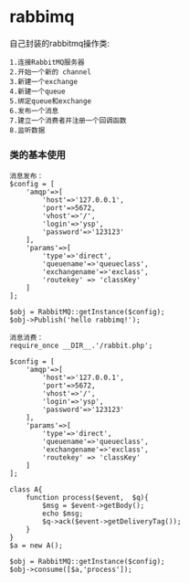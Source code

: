 # rabbimq
自己封装的rabbitmq操作类:

    1.连接RabbitMQ服务器
    2.开始一个新的 channel
    3.新建一个exchange
    4.新建一个queue
    5.绑定queue和exchange
    6.发布一个消息
    7.建立一个消费者并注册一个回调函数
    8.监听数据

### 类的基本使用
    消息发布：
    $config = [
        'amqp'=>[
            'host'=>'127.0.0.1',
            'port'=>5672,
            'vhost'=>'/',
            'login'=>'ysp',
            'password'=>'123123'
        ],
        'params'=>[
            'type'=>'direct',
            'queuename'=>'queueclass',
            'exchangename'=>'exclass',
            'routekey' => 'classKey'
        ]
    ];

    $obj = RabbitMQ::getInstance($config);
    $obj->Publish('hello rabbimq!');
    
    消息消费：
    require_once __DIR__.'/rabbit.php';

    $config = [
        'amqp'=>[
            'host'=>'127.0.0.1',
            'port'=>5672,
            'vhost'=>'/',
            'login'=>'ysp',
            'password'=>'123123'
        ],
        'params'=>[
            'type'=>'direct',
            'queuename'=>'queueclass',
            'exchangename'=>'exclass',
            'routekey' => 'classKey'
        ]
    ];

    class A{  
        function process($event,  $q){ 
            $msg = $event->getBody();
            echo $msg;
            $q->ack($event->getDeliveryTag());
        }
    }  
    $a = new A(); 
    
    $obj = RabbitMQ::getInstance($config);
    $obj->consume([$a,'process']);
